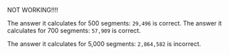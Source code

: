 NOT WORKING!!!!

The answer it calculates for 500 segments: `29,496` is correct.
The answer it calculates for 700 segments: `57,909` is correct.

The answer it calculates for 5,000 segments: `2,864,582` is incorrect.
